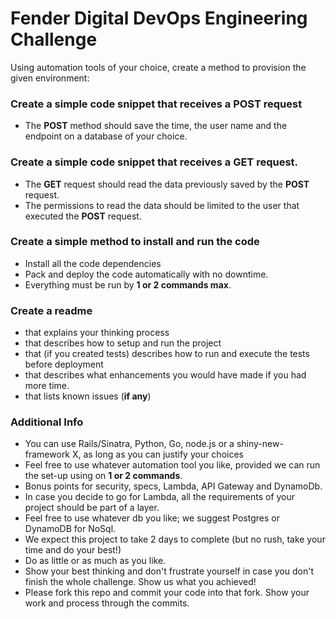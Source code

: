# Fender Digital DevOps Engineering Challenge
Using automation tools of your choice, create a method to provision the given environment:

### Create a simple code snippet that receives a POST request 
* The **POST** method should save the time, the user name and the endpoint on a database of your choice. 

### Create a simple code snippet that receives a GET request.
* The **GET** request should read the data previously saved by the **POST** request. 
* The permissions to read the data should be limited to the user that executed the **POST** request.

### Create a simple method to install and run the code
* Install all the code dependencies
* Pack and deploy the code automatically with no downtime. 
* Everything must be run by **1 or 2 commands max**.

### Create a readme
* that explains your thinking process
* that describes how to setup and run the project
* that (if you created tests) describes how to run and execute the tests before deployment
* that describes what enhancements you would have made if you had more time.
* that lists known issues (**if any**)

### Additional Info
* You can use Rails/Sinatra, Python, Go, node.js or a shiny-new-framework X, as long as you can justify your choices
* Feel free to use whatever automation tool you like, provided we can run the set-up using on **1 or 2 commands**.
* Bonus points for security, specs, Lambda, API Gateway and DynamoDb.
* In case you decide to go for Lambda, all the requirements of your project should be part of a layer.
* Feel free to use whatever db you like; we suggest Postgres or DynamoDB for NoSql.
* We expect this project to take 2 days to complete (but no rush, take your time and do your best!)
* Do as little or as much as you like.
* Show your best thinking and don't frustrate yourself in case you don't finish the whole challenge. Show us what you achieved!
* Please fork this repo and commit your code into that fork. Show your work and process through the commits.
